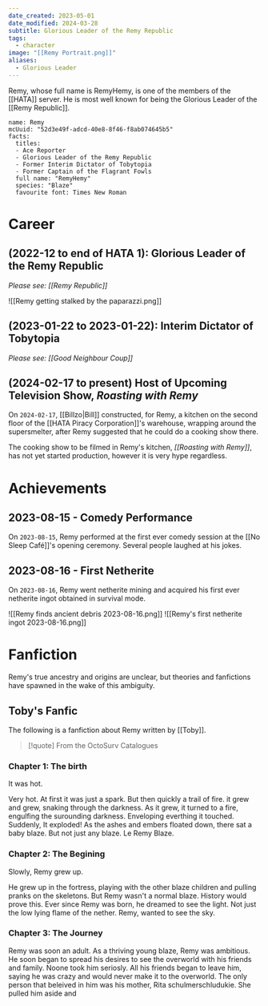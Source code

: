 ```yaml
---
date_created: 2023-05-01
date_modified: 2024-03-28
subtitle: Glorious Leader of the Remy Republic
tags:
  - character
image: "[[Remy Portrait.png]]"
aliases:
  - Glorious Leader
---
```


Remy, whose full name is RemyHemy, is one of the members of the [[HATA]] server. He is most well known for being the Glorious Leader of the [[Remy Republic]].

```infobox-character
name: Remy
mcUuid: "52d3e49f-adcd-40e8-8f46-f8ab074645b5"
facts:
  titles:
  - Ace Reporter
  - Glorious Leader of the Remy Republic
  - Former Interim Dictator of Tobytopia
  - Former Captain of the Flagrant Fowls
  full name: "RemyHemy"
  species: "Blaze"
  favourite font: Times New Roman
```

# Career

## (2022-12 to end of HATA 1): Glorious Leader of the Remy Republic

*Please see: [[Remy Republic]]*

![[Remy getting stalked by the paparazzi.png]]

## (2023-01-22 to 2023-01-22): Interim Dictator of Tobytopia

*Please see: [[Good Neighbour Coup]]*

## (2024-02-17 to present) Host of Upcoming Television Show, *Roasting with Remy*

On `2024-02-17`, [[Billzo|Bill]] constructed, for Remy, a kitchen on the second floor of the [[HATA Piracy Corporation]]'s warehouse, wrapping around the supersmelter, after Remy suggested that he could do a cooking show there.

The cooking show to be filmed in Remy's kitchen, *[[Roasting with Remy]]*, has not yet started production, however it is very hype regardless.

# Achievements

## 2023-08-15 - Comedy Performance

On `2023-08-15`, Remy performed at the first ever comedy session at the [[No Sleep Café]]'s opening ceremony. Several people laughed at his jokes.

## 2023-08-16 - First Netherite

On `2023-08-16`, Remy went netherite mining and acquired his first ever netherite ingot obtained in survival mode.

![[Remy finds ancient debris 2023-08-16.png]]
![[Remy's first netherite ingot 2023-08-16.png]]

# Fanfiction

Remy's true ancestry and origins are unclear, but theories and fanfictions have spawned in the wake of this ambiguity.

## Toby's Fanfic

The following is a fanfiction about Remy written by [[Toby]].

>[!quote] From the OctoSurv Catalogues

### Chapter 1: The birth

It was hot.

Very hot. At first it was just a spark. But then quickly a trail of fire. it grew and grew, snaking through the darkness. As it grew, it turned to a fire, engulfing the surounding darkness. Enveloping everthing it touched. Suddenly, It exploded!
As the ashes and embers floated down, there sat a baby blaze. But not just any blaze. Le Remy Blaze.

### Chapter 2: The Begining

Slowly, Remy grew up.

He grew up in the fortress, playing with the other blaze children and pulling pranks on the skeletons. But Remy wasn't a normal blaze. History would prove this. Ever since Remy was born, he dreamed to see the light. Not just the low lying flame of the nether. Remy, wanted to see the sky.

### Chapter 3: The Journey

Remy was soon an adult. As a thriving young blaze, Remy was ambitious. He soon began to spread his desires to see the overworld with his friends and family. Noone took him seriosly. All his friends began to leave him, saying he was crazy and would never make it to the overworld. The only person that beleived in him was his mother, Rita schulmerschludukie. 
She pulled him aside and
